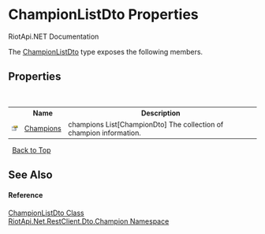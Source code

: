 # ChampionListDto Properties
RiotApi.NET Documentation 

The <a href="6c24d5ab-88c7-012f-a56e-602b18352f67">ChampionListDto</a> type exposes the following members.


## Properties
&nbsp;<table><tr><th></th><th>Name</th><th>Description</th></tr><tr><td>![Public property](media/pubproperty.gif "Public property")</td><td><a href="2b7ad9bc-21f2-9478-b017-4774c0e2d98f">Champions</a></td><td>
champions List[ChampionDto] The collection of champion information.</td></tr></table>&nbsp;
<a href="#championlistdto-properties">Back to Top</a>

## See Also


#### Reference
<a href="6c24d5ab-88c7-012f-a56e-602b18352f67">ChampionListDto Class</a><br /><a href="9d38b97f-3a23-79de-16cd-679cb0b39f3d">RiotApi.Net.RestClient.Dto.Champion Namespace</a><br />